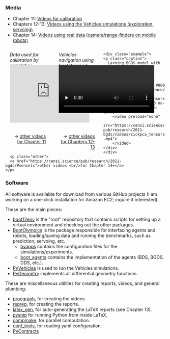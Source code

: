 ### Media
[video-calib]: https://purl.org/censi/2012/camera_calibration#media
[video-real]: https://censi.science/pub/research/2011-bgds/#sensels
[video-sim]: videos-vehicles


- Chapter 11: [Videos for calibration ][video-calib]
- Chapters 12-13: [Videos using the Vehicles simulations (exploration, servoing)][video-sim].
- Chapter 14: [Videos using real data (camera/range-finders on mobile robots)][video-real]



<div id="examples">
  <style type="text/css">
   div#examples { display: block; width: 100%; overflow: auto;}
   div#examples div.example { display: block; float: left !important; width: 25% !important; margin: 1em;}
   /*div#examples div.example { border: solid 1px black !important;}*/
   div#examples div.example p.caption { height: 3em; padding: 0; font-style: italic; margin: 0;}
   div#examples div.example p.other { text-align: right; width: 90%; height: 2em;}
   div#examples div.example p.other:before { content: "→";}
   div#examples div.example div.frame { display: block; height: 200px; vertical-align: middle;}
  </style>
  <div class="example">
    <p class="caption">
      Data used for calibration by correlation. 
    </p>
    <div class="frame">
    <object width="250" height="160"><param name="allowfullscreen" value="true" /><param name="allowscriptaccess" value="always" /><param name="movie" value="https://vimeo.com/moogaloop.swf?clip_id=33843143&amp;server=vimeo.com&amp;show_title=0&amp;show_byline=0&amp;show_portrait=0&amp;color=00adef&amp;fullscreen=1&amp;autoplay=0&amp;loop=1" /><embed src="https://vimeo.com/moogaloop.swf?clip_id=33843143&amp;server=vimeo.com&amp;show_title=0&amp;show_byline=0&amp;show_portrait=0&amp;color=00adef&amp;fullscreen=1&amp;autoplay=0&amp;loop=1" type="application/x-shockwave-flash" allowfullscreen="true" allowscriptaccess="always" width="250" height="180"></embed></object>
  </div>
    <p class="other">
      <a href="https://purl.org/censi/2012/camera_calibration#media">other videos <br/>for Chapter 11</a>
    </p>
</div>

<div class="example">
    <p class="caption">
      Vehicles navigation using bootstrapped models. 
    </p>
    <div class="frame">
    <div data-ratio='0.552' class="flowplayer is-splash color-light"
        style="background: #000 url('https://censi.science/pub/research/2012-bv1bds1/videos/splash/Se0Vdd1ro-bdse3-ep_servonav_bdse3_00000-mp4f2sr.png') 0 0 no-repeat; background-size: 100%;">
        <video preload="none" 
               src="https://censi.science/pub/research/2012-bv1bds1/videos/bv1servo1/videos/Se0Vdd1ro-bdse3-ep_servonav_bdse3_00000-mp4f2sr.mp4">
        </video>
    </div>
    </div>
    <p class="other">
      <a href="videos-vehicles">other videos <br/>for Chapters 12-13</a>
    </p>
  </div>

    <div class="example">
    <p class="caption">
      Larning BGDS model with streaming data
    </p>
    <div class="frame">
<!--       1564x494 
 -->    <div data-ratio='0.315' class="flowplayer is-splash color-light"
        style="background: #000 url('https://censi.science/pub/research/2011-bgds/videos/sickpca_tensors.mp4.realsize.png') 0 0 no-repeat; background-size: 100%;">
        <video preload="none" 
               src="https://censi.science/pub/research/2011-bgds/videos/sickpca_tensors.mp4">
        </video>
    </div>
    </div>
      <p class="other">
      <a href="https://censi.science/pub/research/2011-bgds/#sensels">other videos <br/>for Chapter 14+</a>
    </p>
</div>
</div>


### Software

All software is available for download from various GitHub projects
(I am working on a one-click installation for Amazon EC2; inquire if interested).

These are the main pieces:

- [boot12env](http://github.com/AndreaCensi/boot12env) is the "root" repository
  that contains scripts for setting up a virtual environment and 
  checking out the other packages.
- [BootOlympics](http://github.com/AndreaCensi/boot_olympics) 
  is the package responsible for interfacing agents and robots, 
  loading/saving data and running the benchmarks,
  such as prediction, servoing, etc.
  - [bvapps](http://github.com/AndreaCensi/bvapps)  contains the configuration
    files for the simulations/experiments.
  - [boot_agents](http://github.com/AndreaCensi/boot_agents)  contains the 
    implementation of the agents (BDS, BGDS, DDS, etc.).
- [PyVehicles](http://github.com/AndreaCensi/vehicles) is used
  to run the Vehicles simulations.
- [PyGeometry](http://github.com/AndreaCensi/geometry) implements
  all differential geometry functions.


These are miscellaneous utilities for creating reports, videos, and general plumbing:

- [procgraph](http://github.com/AndreaCensi/procgraph), for creating the videos.
- [reprep](http://github.com/AndreaCensi/reprep), for creating the reports.
- [latex_gen](http://github.com/AndreaCensi/latex_gen), for auto-generating the LaTeX reports (see Chapter 13).
- [pysnip](https://github.com/AndreaCensi/pysnip) for running Python from inside LaTeX.
- [compmake](http://github.com/AndreaCensi/compmake), for parallel computation.
- [conf_tools](http://github.com/AndreaCensi/conf_tools), for reading yaml 
  configuration.
- [PyContracts](http://github.com/AndreaCensi/contracts)